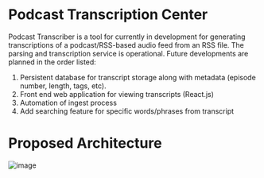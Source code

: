 # Podcast Transcription Center
Podcast Transcriber is a tool for currently in development for generating transcriptions of a podcast/RSS-based audio feed from an RSS file.
The parsing and transcription service is operational. Future developments are planned in the order listed:

 1. Persistent database for transcript storage along with metadata (episode number, length, tags, etc).
 2. Front end web application for viewing transcripts (React.js)
 3. Automation of ingest process
 4. Add searching feature for specific words/phrases from transcript

# Proposed Architecture

![image](https://user-images.githubusercontent.com/16928672/139929165-a4e81ebb-1800-41ea-abfb-2da6469f4716.png)
